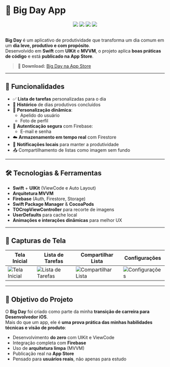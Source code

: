 # 🚀 Big Day App

<div align="center">
  <img src="https://img.shields.io/badge/Swift-iOS-orange?style=for-the-badge&logo=swift" />
  <img src="https://img.shields.io/badge/UIKit-ViewCode-blue?style=for-the-badge" />
  <img src="https://img.shields.io/badge/Firebase-integrated-yellow?style=for-the-badge&logo=firebase" />
  <img src="https://img.shields.io/badge/Arquitetura-MVVM-brightgreen?style=for-the-badge" />
</div>

<br />

**Big Day** é um aplicativo de produtividade que transforma um dia comum em um **dia leve, produtivo e com propósito**.  
Desenvolvido em **Swift** com **UIKit** e **MVVM**, o projeto aplica **boas práticas de código** e está **publicado na App Store**.

> 📱 **Download:** [Big Day na App Store](https://apps.apple.com/br/app/big-day/id6749603507)

---

## 🧩 Funcionalidades

- ✅ **Lista de tarefas** personalizadas para o dia  
- 🧠 **Histórico** de dias produtivos concluídos  
- 🎨 **Personalização dinâmica**:
  - Apelido do usuário    
  - Foto de perfil  
- 🔐 **Autenticação segura** com Firebase:
  - E-mail e senha   
- ☁️ **Armazenamento em tempo real** com Firestore  
- 🔔 **Notificações locais** para manter a produtividade  
- 📤 Compartilhamento de listas como imagem sem fundo 

---

## 🛠️ Tecnologias & Ferramentas

- **Swift** + **UIKit** (ViewCode e Auto Layout)
- **Arquitetura MVVM**
- **Firebase** (Auth, Firestore, Storage)
- **Swift Package Manager** & **CocoaPods**
- **TOCropViewController** para recorte de imagens
- **UserDefaults** para cache local
- **Animações e interações dinâmicas** para melhor UX

---

## 📸 Capturas de Tela

| Tela Inicial | Lista de Tarefas | Compartilhar Lista | Configurações |
|--------------|-----------------|-------------------|---------------|
| ![Tela Inicial](https://raw.githubusercontent.com/DavySousaa/BigDayApp/main/screenshots/tela-inicial.jpeg) | ![Lista de Tarefas](https://raw.githubusercontent.com/DavySousaa/BigDayApp/main/screenshots/lista.jpeg) | ![Compartilhar Lista](https://raw.githubusercontent.com/DavySousaa/BigDayApp/main/screenshots/compartilhar.jpeg) | ![Configurações](https://raw.githubusercontent.com/DavySousaa/BigDayApp/main/screenshots/configuracoes.jpeg) |

---

## 🎯 Objetivo do Projeto

O **Big Day** foi criado como parte da minha **transição de carreira para Desenvolvedor iOS**.  
Mais do que um app, ele é **uma prova prática das minhas habilidades técnicas e visão de produto**:

- Desenvolvimento **do zero** com UIKit e ViewCode  
- Integração completa com **Firebase**  
- Uso de **arquitetura limpa** (MVVM)  
- Publicação real na **App Store**  
- Pensado para **usuários reais**, não apenas para estudo



